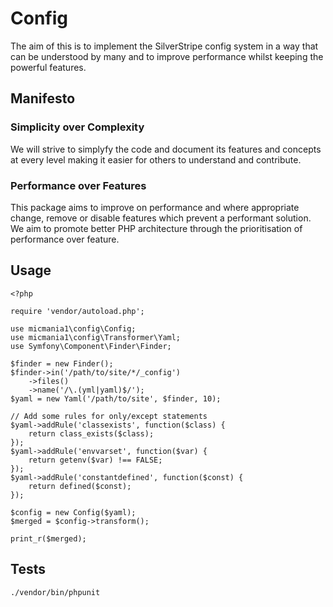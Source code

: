 # Config

The aim of this is to implement the SilverStripe config system in a way that can be
understood by many and to improve performance whilst keeping the powerful features.

## Manifesto

### Simplicity over Complexity

We will strive to simplyfy the code and document its features and concepts at every level 
making it easier for others to understand and contribute.

### Performance over Features

This package aims to improve on performance and where appropriate change, remove or
disable features which prevent a performant solution. We aim to promote better PHP
architecture through the prioritisation of performance over feature.

## Usage

```
<?php

require 'vendor/autoload.php';

use micmania1\config\Config;
use micmania1\config\Transformer\Yaml;
use Symfony\Component\Finder\Finder;

$finder = new Finder();
$finder->in('/path/to/site/*/_config')
    ->files()
    ->name('/\.(yml|yaml)$/');
$yaml = new Yaml('/path/to/site', $finder, 10);

// Add some rules for only/except statements
$yaml->addRule('classexists', function($class) {
    return class_exists($class);
});
$yaml->addRule('envvarset', function($var) {
    return getenv($var) !== FALSE;
});
$yaml->addRule('constantdefined', function($const) {
    return defined($const);
});

$config = new Config($yaml);
$merged = $config->transform();

print_r($merged);
```

## Tests

```
./vendor/bin/phpunit
```

